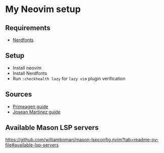 # My Neovim setup

## Requirements

- [Nerdfonts](https://www.nerdfonts.com/font-downloads)

## Setup

- Install neovim
- Install Nerdfonts
- Run `:checkhealth lazy` for `lazy vim` plugin verification

## Sources

- [Primeagen guide](https://www.youtube.com/watch?v=w7i4amO_zaE)
- [Josean Martinez guide](https://www.youtube.com/watch?v=6mxWayq-s9I)

## Available Mason LSP servers

<https://github.com/williamboman/mason-lspconfig.nvim?tab=readme-ov-file#available-lsp-servers>
